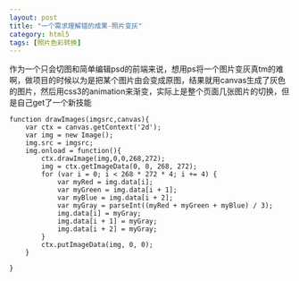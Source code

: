 ```yaml
---
layout: post
title: "一个需求理解错的成果-照片变灰"
category: html5
tags: [照片色彩转换]
---
```

作为一个只会切图和简单编辑psd的前端来说，想用ps将一个图片变灰真tm的难啊，做项目的时候以为是把某个图片由会变成原图，结果就用canvas生成了灰色的图片，然后用css3的animation来渐变，实际上是整个页面几张图片的切换，但是自己get了一个新技能

<!-- more -->

    function drawImages(imgsrc,canvas){
        var ctx = canvas.getContext('2d');
        var img = new Image();
        img.src = imgsrc;
        img.onload = function(){
            ctx.drawImage(img,0,0,268,272);
            img = ctx.getImageData(0, 0, 268, 272);
            for (var i = 0; i < 268 * 272 * 4; i += 4) {
                var myRed = img.data[i];
                var myGreen = img.data[i + 1];
                var myBlue = img.data[i + 2];
                var myGray = parseInt((myRed + myGreen + myBlue) / 3);
                img.data[i] = myGray;
                img.data[i + 1] = myGray;
                img.data[i + 2] = myGray;
            }
            ctx.putImageData(img, 0, 0);
        }
    
    }
